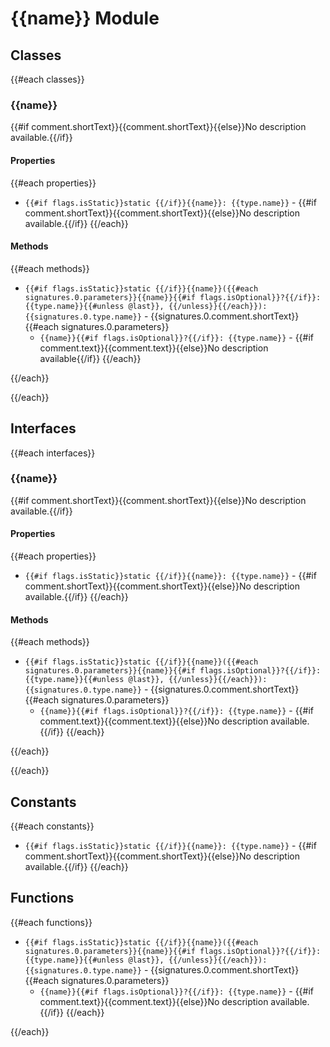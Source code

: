 # {{name}} Module

## Classes

{{#each classes}}

### {{name}}

{{#if comment.shortText}}{{comment.shortText}}{{else}}No description available.{{/if}}

#### Properties

{{#each properties}}
* `{{#if flags.isStatic}}static {{/if}}{{name}}: {{type.name}}` - {{#if comment.shortText}}{{comment.shortText}}{{else}}No description available.{{/if}}
{{/each}}

#### Methods

{{#each methods}}

* `{{#if flags.isStatic}}static {{/if}}{{name}}({{#each signatures.0.parameters}}{{name}}{{#if flags.isOptional}}?{{/if}}: {{type.name}}{{#unless @last}}, {{/unless}}{{/each}}): {{signatures.0.type.name}}` - {{signatures.0.comment.shortText}}
  {{#each signatures.0.parameters}}
  * `{{name}}{{#if flags.isOptional}}?{{/if}}: {{type.name}}` - {{#if comment.text}}{{comment.text}}{{else}}No description available{{/if}}
  {{/each}}

{{/each}}

{{/each}}

## Interfaces

{{#each interfaces}}

### {{name}}

{{#if comment.shortText}}{{comment.shortText}}{{else}}No description available.{{/if}}

#### Properties

{{#each properties}}
* `{{#if flags.isStatic}}static {{/if}}{{name}}: {{type.name}}` - {{#if comment.shortText}}{{comment.shortText}}{{else}}No description available.{{/if}}
{{/each}}

#### Methods

{{#each methods}}

* `{{#if flags.isStatic}}static {{/if}}{{name}}({{#each signatures.0.parameters}}{{name}}{{#if flags.isOptional}}?{{/if}}: {{type.name}}{{#unless @last}}, {{/unless}}{{/each}}): {{signatures.0.type.name}}` - {{signatures.0.comment.shortText}}
  {{#each signatures.0.parameters}}
  * `{{name}}{{#if flags.isOptional}}?{{/if}}: {{type.name}}` - {{#if comment.text}}{{comment.text}}{{else}}No description available.{{/if}}
  {{/each}}

{{/each}}

{{/each}}

## Constants

{{#each constants}}
* `{{#if flags.isStatic}}static {{/if}}{{name}}: {{type.name}}` - {{#if comment.shortText}}{{comment.shortText}}{{else}}No description available.{{/if}}
{{/each}}

## Functions

{{#each functions}}

* `{{#if flags.isStatic}}static {{/if}}{{name}}({{#each signatures.0.parameters}}{{name}}{{#if flags.isOptional}}?{{/if}}: {{type.name}}{{#unless @last}}, {{/unless}}{{/each}}): {{signatures.0.type.name}}` - {{signatures.0.comment.shortText}}
  {{#each signatures.0.parameters}}
  * `{{name}}{{#if flags.isOptional}}?{{/if}}: {{type.name}}` - {{#if comment.text}}{{comment.text}}{{else}}No description available.{{/if}}
  {{/each}}

{{/each}}
